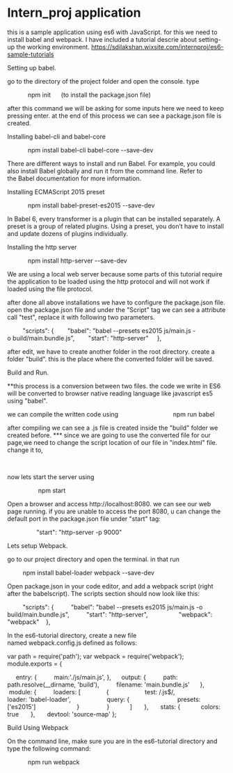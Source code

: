 # Intern_proj application

this is a sample application using es6 with JavaScript. for this we need to install babel and webpack.
I have included a tutorial descrie about setting-up the working environment.
https://sdilakshan.wixsite.com/internproj/es6-sample-tutorials

Setting up babel.


go to the directory of the project folder and open the console. type 

            npm init      (to install the package.json file)

after this command we will be asking for some inputs here we need to keep pressing enter. at the end of this process we can see a package.json file is created.

Installing babel-cli and babel-core

            npm install babel-cli babel-core --save-dev

There are different ways to install and run Babel. For example, you could also install Babel globally and run it from the command line. Refer to the Babel documentation for more information.

Installing ECMAScript 2015 preset

            npm install babel-preset-es2015 --save-dev

In Babel 6, every transformer is a plugin that can be installed separately. A preset is a group of related plugins. Using a preset, you don’t have to install and update dozens of plugins individually.

Installing the http server

            npm install http-server --save-dev

We are using a local web server because some parts of this tutorial require the application to be loaded using the http protocol and will not work if loaded using the file protocol.

after done all above installations we have to configure the package.json file. open the package.json file and under the "Script" tag we can see a attribute call "test", replace it with following two parameters.

         "scripts": {
       "babel": "babel --presets es2015 js/main.js -o build/main.bundle.js",
       "start": "http-server"
    },

after edit, we have to create another folder in the root directory. create a folder "build". this is the place where the converted folder will be saved.


Build and Run.

**this process is a conversion between two files. the code we write in ES6 will be converted to browser native reading language like javascript es5 using "babel".

we can compile the written code using 
           
                  npm run babel  

after compiling we can see a .js file is created inside the "build" folder we created before.
*** since we are going to use the converted file for our page,we need to change the script location of our file in "index.html" file. change it to,

                 <script src="build/main.bundle.js"></script>

now lets start the server using

                  npm start

Open a browser and access http://localhost:8080. we can see our web page running. if you are unable to access the port 8080, u can change the default port in the package.json file under "start" tag:

                 "start": "http-server -p 9000"



Lets setup Webpack.

go to our project directory and open the terminal. in that run

         npm install babel-loader webpack --save-dev

Open package.json in your code editor, and add a webpack script (right after the babelscript). The scripts section should now look like this:

         "scripts": {
         "babel": "babel --presets es2015 js/main.js -o build/main.bundle.js",
         "start": "http-server",        
         "webpack": "webpack"
   },

In the es6-tutorial directory, create a new file named webpack.config.js defined as follows:


var path = require('path');
var webpack = require('webpack');
module.exports = {

     entry: {
         main:'./js/main.js',
},
     output: {
         path: path.resolve(__dirname, 'build'),
         filename: 'main.bundle.js'
     },
     module: {
         loaders: [
              {
                    test: /\.js$/,  
                    loader: 'babel-loader',
                    query: {
                           presets: ['es2015']  
                     }
               }
           ]
      },
      stats: {
           colors: true
      },
      devtool: 'source-map'
};



Build Using Webpack

On the command line, make sure you are in the es6-tutorial directory and type the following command:

            npm run webpack
